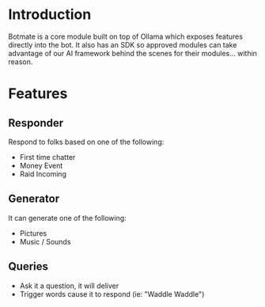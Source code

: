 # Introduction
Botmate is a core module built on top of Ollama which exposes features directly into the bot. It also has an SDK so approved modules can take advantage of our AI framework behind the scenes for their modules... within reason.

# Features

## Responder
Respond to folks based on one of the following:
- First time chatter
- Money Event
- Raid Incoming

## Generator
It can generate one of the following:
- Pictures
- Music / Sounds

## Queries
- Ask it a question, it will deliver
- Trigger words cause it to respond (ie: "Waddle Waddle")